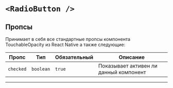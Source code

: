 # `<RadioButton />`

## Пропсы

Принимает в себя все стандартные пропсы компонента TouchableOpacity из React Native а также следующие:

| Пропс     | Тип       | Обязательный | Описание                               |
| --------- | --------- | ------------ | -------------------------------------- |
| `checked` | `boolean` | `true`       | Показывает активен ли данный компонент |

---
